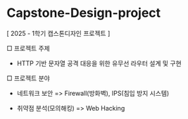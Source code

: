 # Capstone-Design-project
[ 2025 - 1학기 캡스톤디자인 프로젝트 ]

□ 프로젝트 주제
   - HTTP 기반 문자열 공격 대응을 위한 유무선 라우터 설계 및 구현

□ 프로젝트 분야
   - 네트워크 보안
     => Firewall(방화벽), IPS(침입 방지 시스템)

   - 취약점 분석(모의해킹)
     => Web Hacking
